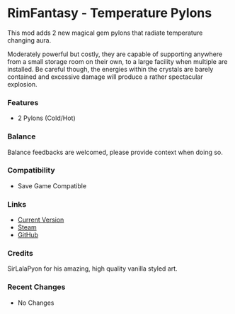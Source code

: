 # RimFantasy - Temperature Pylons

This mod adds 2 new magical gem pylons that radiate temperature changing aura.

Moderately powerful but costly, they are capable of supporting anywhere from a small storage room on their own, to a large facility when multiple are installed. Be careful though, the energies within the crystals are barely contained and excessive damage will produce a rather spectacular explosion.

### Features

- 2 Pylons (Cold/Hot)

### Balance

Balance feedbacks are welcomed, please provide context when doing so.

### Compatibility

- Save Game Compatible

### Links

- [Current Version](https://github.com/Sierra0003/RimFantasy---Temperature-Pylons/releases/tag/v0.6b)
- [Steam](https://steamcommunity.com/sharedfiles/filedetails/?id=1234567890)
- [GitHub](https://github.com/Sierra0003/RimFantasy---Temperature-Pylons)

### Credits

SirLalaPyon for his amazing, high quality vanilla styled art.

### Recent Changes

- No Changes
